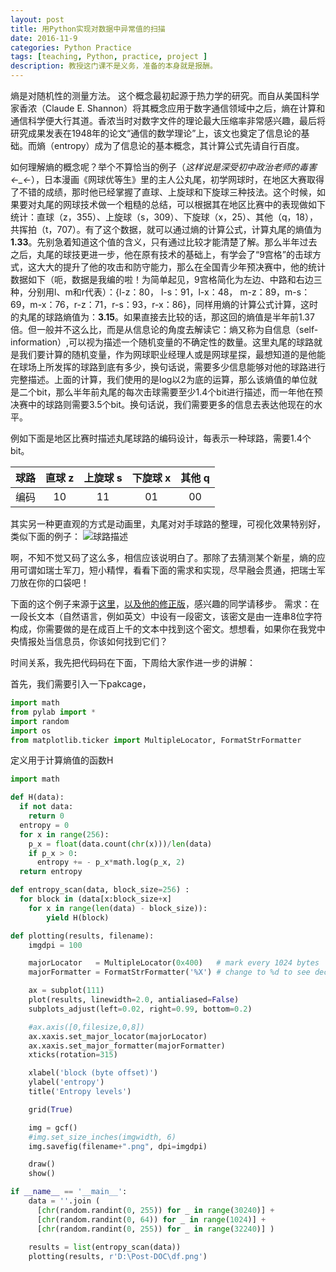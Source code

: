 ```yaml
---
layout: post
title: 用Python实现对数据中异常值的扫描
date: 2016-11-9
categories: Python Practice
tags: [teaching, Python, practice, project ]
description: 教授这门课不是义务，准备的本身就是报酬。
---
```


熵是对随机性的测量方法。 这个概念最初起源于热力学的研究。而自从美国科学家香浓（Claude E. Shannon）将其概念应用于数字通信领域中之后，熵在计算和通信科学便大行其道。香浓当时对数字文件的理论最大压缩率非常感兴趣，最后将研究成果发表在1948年的论文“通信的数学理论”上，该文也奠定了信息论的基础。而熵（entropy）成为了信息论的基本概念，其计算公式先请自行百度。

如何理解熵的概念呢？举个不算恰当的例子（*这样说是深受初中政治老师的毒害←_←*），日本漫画《网球优等生》里的主人公丸尾，初学网球时，在地区大赛取得了不错的成绩，那时他已经掌握了直球、上旋球和下旋球三种技法。这个时候，如果要对丸尾的网球技术做一个粗糙的总结，可以根据其在地区比赛中的表现做如下统计：直球（z，355）、上旋球（s，309）、下旋球（x，25）、其他（q，18），共挥拍（t，707）。有了这个数据，就可以通过熵的计算公式，计算丸尾的熵值为**1.33**。先别急着知道这个值的含义，只有通过比较才能清楚了解。那么半年过去之后，丸尾的球技更进一步，他在原有技术的基础上，有学会了“9宫格”的击球方式，这大大的提升了他的攻击和防守能力，那么在全国青少年预决赛中，他的统计数据如下（呃，数据是我编的啦！为简单起见，9宫格简化为左边、中路和右边三种，分别用l、m和r代表）：{l-z：80， l-s：91，l-x：48， m-z：89，m-s：69，m-x：76，r-z：71，r-s：93，r-x：86}，同样用熵的计算公式计算，这时的丸尾的球路熵值为：**3.15**。如果直接去比较的话，那这回的熵值是半年前1.37倍。但一般并不这么比，而是从信息论的角度去解读它：熵又称为自信息（self-information）,可以视为描述一个随机变量的不确定性的数量。这里丸尾的球路就是我们要计算的随机变量，作为网球职业经理人或是网球星探，最想知道的是他能在球场上所发挥的球路到底有多少，换句话说，需要多少信息能够对他的球路进行完整描述。上面的计算，我们使用的是log以2为底的运算，那么该熵值的单位就是二个bit，那么半年前丸尾的每次击球需要至少1.4个bit进行描述，而一年他在预决赛中的球路则需要3.5个bit。换句话说，我们需要更多的信息去表达他现在的水平。

例如下面是地区比赛时描述丸尾球路的编码设计，每表示一种球路，需要1.4个bit。

|  球路  | 直球 z | 上旋球 s | 下旋球 x | 其他 q |
| :--: | :--: | :---: | :---: | :--: |
|  编码  |  10  |  11   |  01   |  00  |

其实另一种更直观的方式是动画里，丸尾对对手球路的整理，可视化效果特别好，类似下面的例子：
![球路描述](http://www.dilidili.com/uploads/150711/1-150G1144553961.jpg "球路描述")

啊，不知不觉又码了这么多，相信应该说明白了。那除了去猜测某个新星，熵的应用可谓如瑞士军刀，短小精悍，看看下面的需求和实现，尽早融会贯通，把瑞士军刀放在你的口袋吧！

下面的这个例子来源于[这里](http://blog.dkbza.org/2007/05/scanning-data-for-entropy-anomalies.html)，[以及他的修正版](https://deadhacker.com/2007/05/13/finding-entropy-in-binary-files/)，感兴趣的同学请移步。
需求：在一段长文本（自然语言，例如英文）中设有一段密文，该密文是由一连串8位字符构成，你需要做的是在成百上千的文本中找到这个密文。想想看，如果你在我党中央情报处当信息员，你该如何找到它们？

时间关系，我先把代码码在下面，下周给大家作进一步的讲解：


首先，我们需要引入一下pakcage，

```python
import math
from pylab import *
import random
import os
from matplotlib.ticker import MultipleLocator, FormatStrFormatter
```

定义用于计算熵值的函数H

```python
import math

def H(data):
  if not data:
    return 0
  entropy = 0
  for x in range(256):
    p_x = float(data.count(chr(x)))/len(data)
    if p_x > 0:
      entropy += - p_x*math.log(p_x, 2)
  return entropy
```

```python
def entropy_scan(data, block_size=256) :
  for block in (data[x:block_size+x]
    for x in range(len(data) - block_size)):
        yield H(block)
```

```python
def plotting(results, filename):
    imgdpi = 100

    majorLocator   = MultipleLocator(0x400)   # mark every 1024 bytes
    majorFormatter = FormatStrFormatter('%X') # change to %d to see decimal offsets

    ax = subplot(111)
    plot(results, linewidth=2.0, antialiased=False)
    subplots_adjust(left=0.02, right=0.99, bottom=0.2)

    #ax.axis([0,filesize,0,8])
    ax.xaxis.set_major_locator(majorLocator)
    ax.xaxis.set_major_formatter(majorFormatter)
    xticks(rotation=315)

    xlabel('block (byte offset)')
    ylabel('entropy')
    title('Entropy levels')

    grid(True)

    img = gcf()
    #img.set_size_inches(imgwidth, 6)
    img.savefig(filename+".png", dpi=imgdpi)

    draw()
    show()
```

```python
if __name__ == '__main__':
    data = ''.join (
      [chr(random.randint(0, 255)) for _ in range(30240)] +
      [chr(random.randint(0, 64)) for _ in range(1024)] +
      [chr(random.randint(0, 255)) for _ in range(32240)] )
    
    results = list(entropy_scan(data))
    plotting(results, r'D:\Post-DOC\df.png')
```
